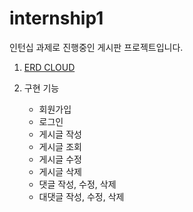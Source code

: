 # internship1
인턴십 과제로 진행중인 게시판 프로젝트입니다. 

1. [ERD CLOUD](https://www.erdcloud.com/d/YmcM5yNQJZRRzftZf)

2. 구현 기능
   - 회원가입
   - 로그인
   - 게시글 작성
   - 게시글 조회
   - 게시글 수정
   - 게시글 삭제
   - 댓글 작성, 수정, 삭제 
   - 대댓글 작성, 수정, 삭제

